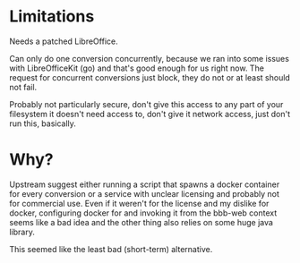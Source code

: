 # Limitations
Needs a patched LibreOffice.

Can only do one conversion concurrently, because we ran into some issues with LibreOfficeKit (go) and that's good enough for us right now.
The request for concurrent conversions just block, they do not or at least should not fail.

Probably not particularly secure, don't give this access to any part of your filesystem it doesn't need access to, don't give it network access, just don't run this, basically.

# Why?
Upstream suggest either running a script that spawns a docker container for every conversion or a service with unclear licensing and probably not for commercial use.
Even if it weren't for the license and my dislike for docker, configuring docker for and invoking it from the bbb-web context seems like a bad idea and the other thing also relies on some huge java library.

This seemed like the least bad (short-term) alternative.
